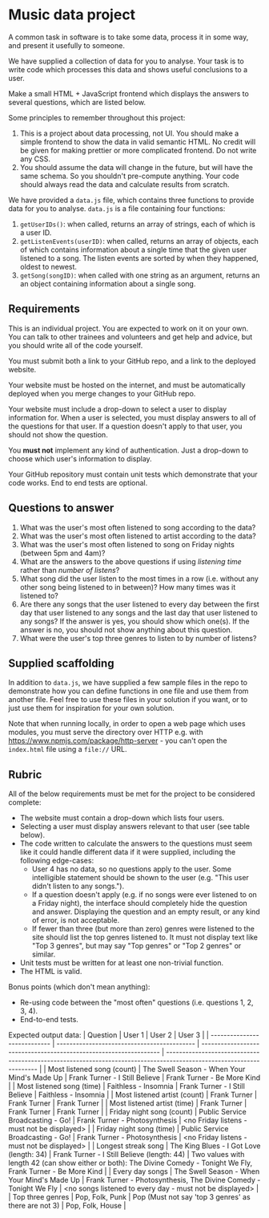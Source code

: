 # Music data project

A common task in software is to take some data, process it in some way, and present it usefully to someone.

We have supplied a collection of data for you to analyse. Your task is to write code which processes this data and shows useful conclusions to a user.

Make a small HTML + JavaScript frontend which displays the answers to several questions, which are listed below.

Some principles to remember throughout this project:

1. This is a project about data processing, not UI. You should make a simple frontend to show the data in valid semantic HTML. No credit will be given for making prettier or more complicated frontend. Do not write any CSS.
2. You should assume the data will change in the future, but will have the same schema. So you shouldn't pre-compute anything. Your code should always read the data and calculate results from scratch.

We have provided a `data.js` file, which contains three functions to provide data for you to analyse. `data.js` is a file containing four functions:

1. `getUserIDs()`: when called, returns an array of strings, each of which is a user ID.
1. `getListenEvents(userID)`: when called, returns an array of objects, each of which contains information about a single time that the given user listened to a song. The listen events are sorted by when they happened, oldest to newest.
2. `getSong(songID)`: when called with one string as an argument, returns an an object containing information about a single song.

## Requirements

This is an individual project. You are expected to work on it on your own. You can talk to other trainees and volunteers and get help and advice, but you should write all of the code yourself.

You must submit both a link to your GitHub repo, and a link to the deployed website.

Your website must be hosted on the internet, and must be automatically deployed when you merge changes to your GitHub repo.

Your website must include a drop-down to select a user to display information for. When a user is selected, you must display answers to all of the questions for that user. If a question doesn't apply to that user, you should not show the question.

You **must not** implement any kind of authentication. Just a drop-down to choose which user's information to display.

Your GitHub repository must contain unit tests which demonstrate that your code works. End to end tests are optional.

## Questions to answer

1. What was the user's most often listened to song according to the data?
2. What was the user's most often listened to artist according to the data?
3. What was the user's most often listened to song on Friday nights (between 5pm and 4am)?
4. What are the answers to the above questions if using _listening time_ rather than _number of listens_?
5. What song did the user listen to the most times in a row (i.e. without any other song being listened to in between)? How many times was it listened to?
6. Are there any songs that the user listened to every day between the first day that user listened to any songs and the last day that user listened to any songs? If the answer is yes, you should show which one(s). If the answer is no, you should not show anything about this question.
7. What were the user's top three genres to listen to by number of listens?

## Supplied scaffolding

In addition to `data.js`, we have supplied a few sample files in the repo to demonstrate how you can define functions in one file and use them from another file. Feel free to use these files in your solution if you want, or to just use them for inspiration for your own solution.

Note that when running locally, in order to open a web page which uses modules, you must serve the directory over HTTP e.g. with https://www.npmjs.com/package/http-server - you can't open the `index.html` file using a `file://` URL.

## Rubric

All of the below requirements must be met for the project to be considered complete:

* The website must contain a drop-down which lists four users.
* Selecting a user must display answers relevant to that user (see table below).
* The code written to calculate the answers to the questions must seem like it could handle different data if it were supplied, including the following edge-cases:
  * User 4 has no data, so no questions apply to the user. Some intelligible statement should be shown to the user (e.g. "This user didn't listen to any songs.").
  * If a question doesn't apply (e.g. if no songs were ever listened to on a Friday night), the interface should completely hide the question and answer. Displaying the question and an empty result, or any kind of error, is not acceptable.
  * If fewer than three (but more than zero) genres were listened to the site should list the top genres listened to. It must not display text like "Top 3 genres", but may say "Top genres" or "Top 2 genres" or similar.
* Unit tests must be written for at least one non-trivial function.
* The HTML is valid.

Bonus points (which don't mean anything):

* Re-using code between the "most often" questions (i.e. questions 1, 2, 3, 4).
* End-to-end tests.

Expected output data:
| Question                     | User 1                                      | User 2                                                            | User 3                                                                                                               |
| ---------------------------- | ------------------------------------------- | ----------------------------------------------------------------- | -------------------------------------------------------------------------------------------------------------------- |
| Most listened song (count)   | The Swell Season - When Your Mind's Made Up | Frank Turner - I Still Believe                                    | Frank Turner - Be More Kind                                                                                          |
| Most listened song (time)    | Faithless - Insomnia                        | Frank Turner - I Still Believe                                    | Faithless - Insomnia                                                                                                 |
| Most listened artist (count) | Frank Turner                                | Frank Turner                                                      | Frank Turner                                                                                                         |
| Most listened artist (time)  | Frank Turner                                | Frank Turner                                                      | Frank Turner                                                                                                         |
| Friday night song (count)    | Public Service Broadcasting - Go!           | Frank Turner - Photosynthesis                                     | <no Friday listens - must not be displayed>                                                                          |
| Friday night song (time)     | Public Service Broadcasting - Go!           | Frank Turner - Photosynthesis                                     | <no Friday listens - must not be displayed>                                                                          |
| Longest streak song          | The King Blues - I Got Love (length: 34)    | Frank Turner - I Still Believe (length: 44)                       | Two values with length 42 (can show either or both): The Divine Comedy - Tonight We Fly, Frank Turner - Be More Kind |
| Every day songs              | The Swell Season - When Your Mind's Made Up | Frank Turner - Photosynthesis, The Divine Comedy - Tonight We Fly | <no songs listened to every day - must not be displayed>                                                             |
| Top three genres             | Pop, Folk, Punk                             | Pop (Must not say 'top 3 genres' as there are not 3)              | Pop, Folk, House                                                                                                     |
